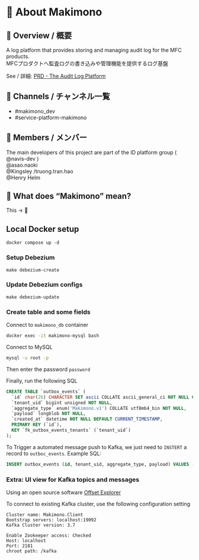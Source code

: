 
# 📜 About Makimono

## 📜 Overview / 概要

A log platform that provides storing and managing audit log for the MFC products. <br>
MFCプロダクトへ監査ログの書き込みや管理機能を提供するログ基盤

See / 詳細: [PRD - The Audit Log Platform](https://docs.google.com/document/d/1jQAKMQ5H-S0z8jgcMtdIzGfKwOw6CTCpFf57-de_62U/edit#heading=h.rs216i388j81)

## 📜 Channels / チャンネル一覧

* #makimono_dev
* #service-platform-makimono

## 📜 Members / メンバー

The main developers of this project are part of the ID platform group ( @navis-dev ) <br>
@asao.naoki <br>
@Kingsley /truong.tran.hao <br>
@Henry Helm

## 📜 What does “Makimono” mean?

This → 📜

## Local Docker setup

```
docker compose up -d
```

### Setup Debezium
```
make debezium-create
```

### Update Debezium configs
```
make debezium-update
```

### Create table and some fields
Connect to `makimono_db` container
```bash
docker exec -it makimono-mysql bash  
```

Connect to MySQL
```bash
mysql -u root -p
```

Then enter the password `password`

Finally, run the following SQL
```sql
CREATE TABLE `outbox_events` (
  `id` char(26) CHARACTER SET ascii COLLATE ascii_general_ci NOT NULL COMMENT 'ULID',
  `tenant_uid` bigint unsigned NOT NULL,
  `aggregate_type` enum('Makimono.v1') COLLATE utf8mb4_bin NOT NULL,
  `payload` longblob NOT NULL,
  `created_at` datetime NOT NULL DEFAULT CURRENT_TIMESTAMP,
  PRIMARY KEY (`id`),
  KEY `fk_outbox_events_tenants` (`tenant_uid`)
);
```

To Trigger a automated message push to Kafka, we just need to `INSTERT` a record to `outboc_events`. Example SQL:
```sql
INSERT outbox_events (id, tenant_uid, aggregate_type, payload) VALUES (1, 1, 'Makimono.v1', '{"data": "Hello world"}');
```

### Extra: UI view for Kafka topics and messages

Using an open source software [Offset Explorer](https://www.kafkatool.com/features.html)

To connect to existing Kafka cluster, use the following configuration setting

```
Cluster name: Makimono.Client
Bootstrap servers: localhost:19092
Kafka Cluster version: 3.7

Enable Zookeeper access: Checked
Host: localhost
Port: 2181
chroot path: /kafka
```

